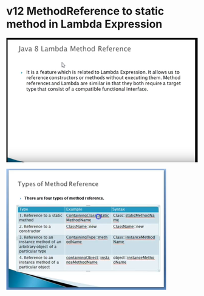 # v12 MethodReference to static method in Lambda Expression


![alt text](https://github.com/pawanmandhan/1-Java8-LambdaExpressionandFunctionalInterface/blob/master/img/v12/MethodReferenceWithStaticMethod-1.png)


![alt text](https://github.com/pawanmandhan/1-Java8-LambdaExpressionandFunctionalInterface/blob/master/img/v12/MethodReferenceWithStaticMethod-2.png)
